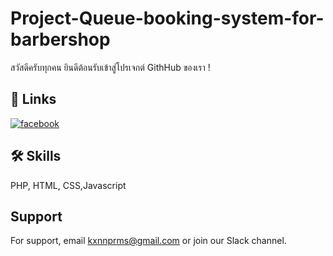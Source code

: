 # Project-Queue-booking-system-for-barbershop
สวัสดีครับทุกคน ยินดีต้อนรับเข้าสู่โปรเจกต์ GithHub ของเรา !
## 🔗 Links
[![facebook](https://www.facebook.com/poorimat.soiraya.3?mibextid=wwXIfr&mibextid=wwXIfr)](https://www.facebook.com/)
## 🛠 Skills
PHP, HTML, CSS,Javascript
## Support

For support, email kxnnprms@gmail.com or join our Slack channel.